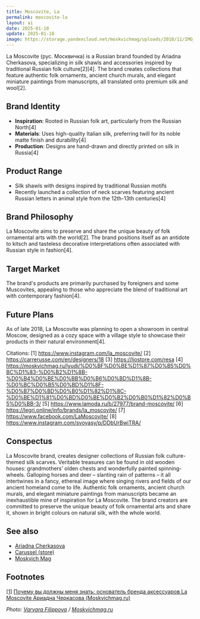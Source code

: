 ```yaml
---
title: Moscovite, La
permalink: moscovite-la
layout: ai
date: 2025-01-10
update: 2025-01-18
image: https://storage.yandexcloud.net/moskvichmag/uploads/2018/11/IMG_7165_2.jpg
---
```


La Moscovite (рус. Москвичка) is a Russian brand founded by Ariadna Cherkasova, specializing in silk shawls and accessories inspired by traditional Russian folk culture[2][4]. The brand creates collections that feature authentic folk ornaments, ancient church murals, and elegant miniature paintings from manuscripts, all translated onto premium silk and wool[2].

## Brand Identity

- **Inspiration**: Rooted in Russian folk art, particularly from the Russian North[4]
- **Materials**: Uses high-quality Italian silk, preferring twill for its noble matte finish and durability[4]
- **Production**: Designs are hand-drawn and directly printed on silk in Russia[4]

## Product Range

- Silk shawls with designs inspired by traditional Russian motifs
- Recently launched a collection of neck scarves featuring ancient Russian letters in animal style from the 12th-13th centuries[4]

## Brand Philosophy

La Moscovite aims to preserve and share the unique beauty of folk ornamental arts with the world[2]. The brand positions itself as an antidote to kitsch and tasteless decorative interpretations often associated with Russian style in fashion[4].

## Target Market

The brand's products are primarily purchased by foreigners and some Muscovites, appealing to those who appreciate the blend of traditional art with contemporary fashion[4].

## Future Plans

As of late 2018, La Moscovite was planning to open a showroom in central Moscow, designed as a cozy space with a village style to showcase their products in their natural environment[4].

Citations:
[1] https://www.instagram.com/la_moscovite/
[2] https://carrerusse.com/en/designers/18
[3] https://liostore.com/resa
[4] https://moskvichmag.ru/lyudi/%D0%BF%D0%BE%D1%87%D0%B5%D0%BC%D1%83-%D0%B2%D1%8B-%D0%B4%D0%BE%D0%BB%D0%B6%D0%BD%D1%8B-%D0%BC%D0%B5%D0%BD%D1%8F-%D0%B7%D0%BD%D0%B0%D1%82%D1%8C-%D0%BE%D1%81%D0%BD%D0%BE%D0%B2%D0%B0%D1%82%D0%B5%D0%BB-3/
[5] https://www.lamoda.ru/b/27977/brand-moscovite/
[6] https://legri.online/info/brands/la_moscovite/
[7] https://www.facebook.com/LaMoscovite/
[8] https://www.instagram.com/svoyasy/p/DDbUrBwiTRA/




## Сonspectus

La Moscovite brand, creates designer collections of Russian folk culture-themed silk scarves. Veritable treasures can be found in old wooden houses: grandmothers’ olden chests and wonderfully painted spinning-wheels. Galloping horses and deer – slanting rain of patterns – it all intertwines in a fancy, ethereal image where singing rivers and fields of our ancient homeland come to life. Authentic folk ornaments, ancient church murals, and elegant miniature paintings from manuscripts became an inexhaustible mine of inspiration for La Moscovite. The brand creators are committed to preserve the unique beauty of folk ornamental arts and share it, shown in bright colours on natural silk, with the whole world.

## See also

+ [Ariadna Cherkasova](cherkasova-ariadna)
+ [Carussel (store)](carussel-store)
+ [Moskvich Mag](moskvich-mag)

## Footnotes

[[1]](#a1) <span id="f1"></span> [Почему вы должны меня знать: основатель бренда аксессуаров La Moscovite Ариадна Черкасова (Moskvichmag.ru)](https://moskvichmag.ru/tag/la-moscovite/)

*Photo: [Varvara Filippova](https://moskvichmag.ru) / [Moskvichmag.ru](https://moskvichmag.ru)*
